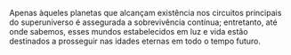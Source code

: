 ﻿Apenas àqueles planetas que alcançam existência nos circuitos principais do superuniverso é assegurada a sobrevivência contínua; entretanto, até onde sabemos, esses mundos estabelecidos em luz e vida estão destinados a prosseguir nas idades eternas em todo o tempo futuro.